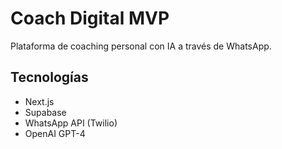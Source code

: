 # Coach Digital MVP

Plataforma de coaching personal con IA a través de WhatsApp.

## Tecnologías
- Next.js
- Supabase
- WhatsApp API (Twilio)
- OpenAI GPT-4  
